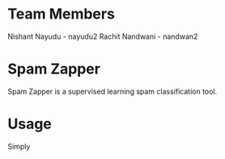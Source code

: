 # Team Members

Nishant Nayudu - nayudu2
Rachit Nandwani - nandwan2

# Spam Zapper

Spam Zapper is a supervised learning spam classification tool.

# Usage

Simply 